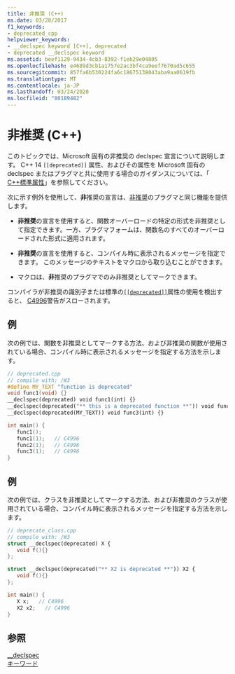 ```yaml
---
title: 非推奨 (C++)
ms.date: 03/28/2017
f1_keywords:
- deprecated_cpp
helpviewer_keywords:
- __declspec keyword [C++], deprecated
- deprecated __declspec keyword
ms.assetid: beef1129-9434-4cb3-8392-f1eb29e04805
ms.openlocfilehash: e4689d3cb1a1757e2ac3bf4ca9eef7670ad5c655
ms.sourcegitcommit: 857fa6b530224fa6c18675138043aba9aa0619fb
ms.translationtype: MT
ms.contentlocale: ja-JP
ms.lasthandoff: 03/24/2020
ms.locfileid: "80189482"
---
```

# <a name="deprecated-c"></a>非推奨 (C++)

このトピックでは、Microsoft 固有の非推奨の declspec 宣言について説明します。 C++ 14 `[[deprecated]]` 属性、およびその属性を Microsoft 固有の declspec またはプラグマと共に使用する場合のガイダンスについては、「 [ C++標準属性](attributes.md)」を参照してください。

次に示す例外を使用して、**非**推奨の宣言は、[非推奨](../preprocessor/deprecated-c-cpp.md)のプラグマと同じ機能を提供します。

- **非推奨**の宣言を使用すると、関数オーバーロードの特定の形式を非推奨として指定できます。一方、プラグマフォームは、関数名のすべてのオーバーロードされた形式に適用されます。

- **非推奨**の宣言を使用すると、コンパイル時に表示されるメッセージを指定できます。 このメッセージのテキストをマクロから取り込むことができます。

- マクロは、**非**推奨のプラグマでのみ非推奨としてマークできます。

コンパイラが非推奨の識別子または標準の[`[[deprecated]]`](attributes.md)属性の使用を検出すると、 [C4996](../error-messages/compiler-warnings/compiler-warning-level-3-c4996.md)警告がスローされます。

## <a name="example"></a>例

次の例では、関数を非推奨としてマークする方法、および非推奨の関数が使用されている場合、コンパイル時に表示されるメッセージを指定する方法を示します。

```cpp
// deprecated.cpp
// compile with: /W3
#define MY_TEXT "function is deprecated"
void func1(void) {}
__declspec(deprecated) void func1(int) {}
__declspec(deprecated("** this is a deprecated function **")) void func2(int) {}
__declspec(deprecated(MY_TEXT)) void func3(int) {}

int main() {
   func1();
   func1(1);   // C4996
   func2(1);   // C4996
   func3(1);   // C4996
}
```

## <a name="example"></a>例

次の例では、クラスを非推奨としてマークする方法、および非推奨のクラスが使用されている場合、コンパイル時に表示されるメッセージを指定する方法を示します。

```cpp
// deprecate_class.cpp
// compile with: /W3
struct __declspec(deprecated) X {
   void f(){}
};

struct __declspec(deprecated("** X2 is deprecated **")) X2 {
   void f(){}
};

int main() {
   X x;   // C4996
   X2 x2;   // C4996
}
```

## <a name="see-also"></a>参照

[__declspec](../cpp/declspec.md)<br/>
[キーワード](../cpp/keywords-cpp.md)
